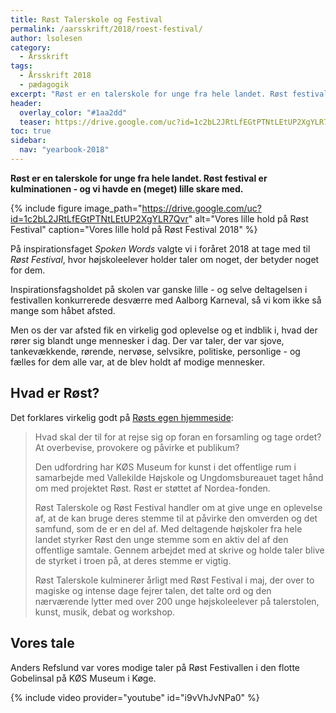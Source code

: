 ```yaml
---
title: Røst Talerskole og Festival
permalink: /aarsskrift/2018/roest-festival/
author: lsolesen
category:
  - Årsskrift
tags:
  - Årsskrift 2018
  - pædagogik
excerpt: "Røst er en talerskole for unge fra hele landet. Røst festival er kulminationen - og vi havde en (meget) lille skare med."
header:
  overlay_color: "#1aa2dd"
  teaser: https://drive.google.com/uc?id=1c2bL2JRtLfEGtPTNtLEtUP2XgYLR7Qvr
toc: true
sidebar:
  nav: "yearbook-2018"
---
```


**Røst er en talerskole for unge fra hele landet. Røst festival er kulminationen - og vi havde en (meget) lille skare med.**

{% include figure image_path="https://drive.google.com/uc?id=1c2bL2JRtLfEGtPTNtLEtUP2XgYLR7Qvr" alt="Vores lille hold på Røst Festival" caption="Vores lille hold på Røst Festival 2018" %}

På inspirationsfaget _Spoken Words_ valgte vi i foråret 2018 at tage med til _Røst Festival_, hvor højskoleelever holder taler om noget, der betyder noget for dem. 

Inspirationsfagsholdet på skolen var ganske lille - og selve deltagelsen i festivallen konkurrerede desværre med Aalborg Karneval, så vi kom ikke så mange som håbet afsted.

Men os der var afsted fik en virkelig god oplevelse og et indblik i, hvad der rører sig blandt unge mennesker i dag. Der var taler, der var sjove, tankevækkende, rørende, nervøse, selvsikre, politiske, personlige - og fælles for dem alle var, at de blev holdt af modige mennesker. 

## Hvad er Røst?

Det forklares virkelig godt på [Røsts egen hjemmeside](http://røst.dk):

> Hvad skal der til for at rejse sig op foran en forsamling og tage ordet? At overbevise, provokere og påvirke et publikum? 
>
> Den udfordring har KØS Museum for kunst i det offentlige rum i samarbejde med Vallekilde Højskole og Ungdomsbureauet taget hånd om med projektet Røst. Røst er støttet af Nordea-fonden.
>
> Røst Talerskole og Røst Festival handler om at give unge en oplevelse af, at de kan bruge deres stemme til at påvirke den omverden og det samfund, som de er en del af. Med deltagende højskoler fra hele landet styrker Røst den unge stemme som en aktiv del af den offentlige samtale. Gennem arbejdet med at skrive og holde taler blive de styrket i troen på, at deres stemme er vigtig.
>
> Røst Talerskole kulminerer årligt med Røst Festival i maj, der over to magiske og intense dage fejrer talen, det talte ord og den nærværende lytter med over 200 unge højskoleelever på talerstolen, kunst, musik, debat og workshop.

## Vores tale

Anders Refslund var vores modige taler på Røst Festivallen i den flotte Gobelinsal på KØS Museum i Køge.

{% include video provider="youtube" id="i9vVhJvNPa0" %}
